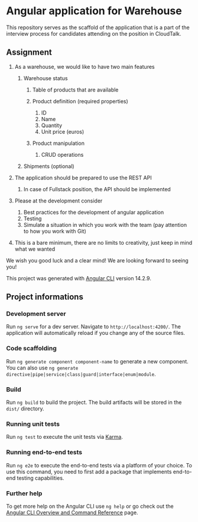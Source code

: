 # Angular application for Warehouse

This repository serves as the scaffold of the application that is a part of the interview process for candidates attending on the position in CloudTalk.

## Assignment

1. As a warehouse, we would like to have two main features
   1. Warehouse status
      1. Table of products that are available
      2. Product definition (required properties)
         1. ID
         2. Name
         3. Quantity
         4. Unit price (euros)

      3. Product manipulation
         1. CRUD operations

   2. Shipments (optional)

2. The application should be prepared to use the REST API
   1. In case of Fullstack position, the API should be implemented

3. Please at the development consider
   1. Best practices for the development of angular application
   2. Testing
   3. Simulate a situation in which you work with the team (pay attention to how you work with Git)

4. This is a bare minimum, there are no limits to creativity, just keep in mind what we wanted

We wish you good luck and a clear mind! We are looking forward to seeing you!

This project was generated with [Angular CLI](https://github.com/angular/angular-cli) version 14.2.9.

## Project informations

### Development server

Run `ng serve` for a dev server. Navigate to `http://localhost:4200/`. The application will automatically reload if you change any of the source files.

### Code scaffolding

Run `ng generate component component-name` to generate a new component. You can also use `ng generate directive|pipe|service|class|guard|interface|enum|module`.

### Build

Run `ng build` to build the project. The build artifacts will be stored in the `dist/` directory.

### Running unit tests

Run `ng test` to execute the unit tests via [Karma](https://karma-runner.github.io).

### Running end-to-end tests

Run `ng e2e` to execute the end-to-end tests via a platform of your choice. To use this command, you need to first add a package that implements end-to-end testing capabilities.

### Further help

To get more help on the Angular CLI use `ng help` or go check out the [Angular CLI Overview and Command Reference](https://angular.io/cli) page.
